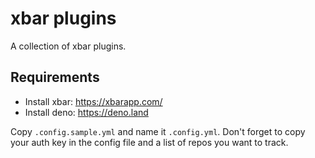# xbar plugins

A collection of xbar plugins.

## Requirements

- Install xbar: https://xbarapp.com/
- Install deno: https://deno.land

Copy `.config.sample.yml` and name it `.config.yml`. Don't forget to copy your auth key in the config file and a list of repos you want to track.
